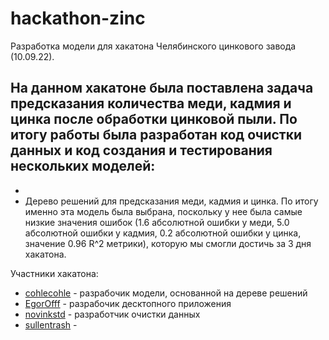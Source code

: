 # hackathon-zinc
Разработка модели для хакатона Челябинского цинкового завода (10.09.22).

На данном хакатоне была поставлена задача предсказания количества меди, кадмия и цинка после обработки цинковой пыли. По итогу работы была разработан код очистки данных и код создания и тестирования нескольких моделей:
- 
-
- Дерево решений для предсказания меди, кадмия и цинка. По итогу именно эта модель была выбрана, поскольку у нее была самые низкие значения ошибок (1.6 абсолютной ошибки у меди, 5.0 абсолютной ошибки у кадмия, 0.2 абсолютной ошибки у цинка, значение 0.96 R^2 метрики), которую мы смогли достичь за 3 дня хакатона.

Участники хакатона:
- [cohlecohle](https://github.com/cohlecohle) - разрабочик модели, основанной на дереве решений
- [EgorOfff](https://github.com/EgorOfff) - разрабочик десктопного приложения 
- [novinkstd](https://github.com/novinkstd) - разработчик очистки данных
- [sullentrash](https://github.com/sullentrash) - 
